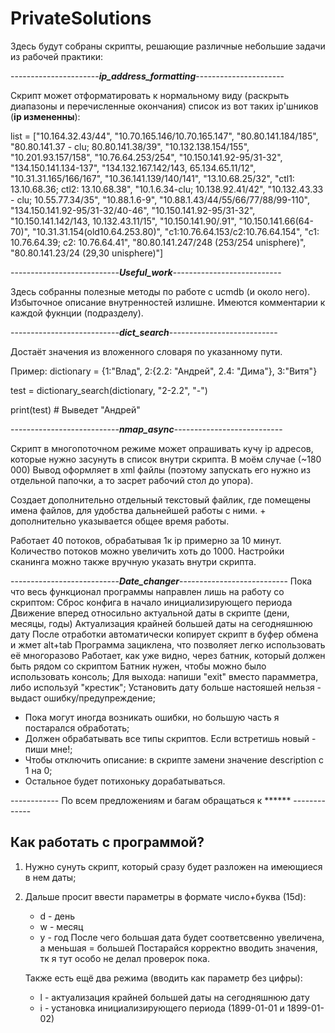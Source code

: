 # PrivateSolutions
Здесь будут собраны скрипты, решающие различные небольшие задачи из рабочей практики:


----------------------_**ip_address_formatting**_----------------------

Скрипт может отформатировать к нормальному виду (раскрыть диапазоны и перечисленные окончания) список из вот таких ip'шников (**ip измененны**):

list = ["10.164.32.43/44", "10.70.165.146/10.70.165.147",
        "80.80.141.184/185", "80.80.141.37 - clu; 80.80.141.38/39",
        "10.132.138.154/155", "10.201.93.157/158",
        "10.76.64.253/254", "10.150.141.92-95/31-32",
        "134.150.141.134-137", "134.132.167.142/143, 65.134.65.11/12",
        "10.31.31.165/166/167", "10.36.141.139/140/141",
        "13.10.68.25/32", "ctl1: 13.10.68.36; ctl2: 13.10.68.38", 
        "10.1.6.34-clu; 10.138.92.41/42",
        "10.132.43.33 - clu; 10.55.77.34/35", "10.88.1.6-9",
        "10.88.1.43/44/55/66/77/88/99-110",
        "134.150.141.92-95/31-32/40-46",
        "10.150.141.92-95/31-32",
        "10.150.141.142/143, 10.132.43.11/15",
        "10.150.141.90/.91", "10.150.141.66(64-70)",
        "10.31.31.154(old10.64.253.80)",
        "c1:10.76.64.153/c2:10.76.64.154",
        "c1: 10.76.64.39; c2: 10.76.64.41",
        "80.80.141.247/248 (253/254 unisphere)",
        "80.80.141.23/24 (29,30 unisphere)"]

---------------------------_**Useful_work**_---------------------------

Здесь собранны полезные методы по работе с ucmdb (и около него). Избыточное описание внутренностей излишне. Имеются комментарии к каждой фукнции (подразделу).


---------------------------_**dict_search**_---------------------------

Достаёт значения из вложенного словаря по указанному пути.

Пример:
dictionary = {1:"Влад", 2:{2.2: "Андрей", 2.4: "Дима"}, 3:"Витя"}

test = dictionary_search(dictionary, "2-2.2", "-")

print(test) # Выведет "Андрей"


---------------------------_**nmap_async**_---------------------------

Скрипт в многопоточном режиме может опрашивать кучу ip адресов, которые нужно засунуть в список внутри скрипта. В моём случае (~180 000)
Вывод оформляет в xml файлы (поэтому запускать его нужно из отдельной папочки, а то засрет рабочий стол до упора).

Создает дополнительно отдельный текстовый файлик, где помещены имена файлов, для удобства дальнейшей работы с ними. + дополнительно указывается общее время работы.

Работает 40 потоков, обрабатывая 1к ip примерно за 10 минут. Количество потоков можно увеличить хоть до 1000.
Настройки сканинга можно также вручную указать внутри скрипта.


---------------------------_**Date_changer**_---------------------------
Пока что весь функционал программы направлен лишь на работу со скриптом:
Сброс конфига в начало инициализирующего периода
Движение вперед относильно актуальной даты в скрипте (дени, месяцы, годы)
Актуализация крайней большей даты на сегодняшнюю дату
После отработки автоматически копирует скрипт в буфер обмена и жмет alt+tab
Программа зациклена, что позволяет легко использовать её многоразово
Работает, как уже видно, через батник, который должен быть рядом со скриптом
Батник нужен, чтобы можно было использовать консоль;
Для выхода: напиши "exit" вместо парамметра, либо используй "крестик";
Установить дату больше настояшей нельзя - выдаст ошибку/предупреждение;
- Пока могут иногда возникать ошибки, но большую часть я постарался обработать;
- Должен обрабатывать все типы скриптов. Если встретишь новый - пиши мне!;
- Чтобы отключить описание: в скрипте замени значение description с 1 на 0;
- Остальное будет потихоньку дорабатываться.

------------ По всем предложениям и багам обращаться к ****** -------------

Как работать с программой?
---------------------------------------------------------------------------------
1. Нужно сунуть скрипт, который сразу будет разложен на имеющиеся в нем даты;
2. Дальше просит ввести параметры в формате число+буква (15d):
    * d - день
    * w - месяц
    * y - год
    После чего большая дата будет соответсвенно увеличена, а меньшая = большей
    Постарайся корректно вводить значения, тк я тут особо не делал проверок пока.
    
    Также есть ещё два режима (вводить как параметр без цифры):
    * l - актуализация крайней большей даты на сегодняшнюю дату
    * i - установка инициализирующего периода (1899-01-01 и 1899-01-02)
